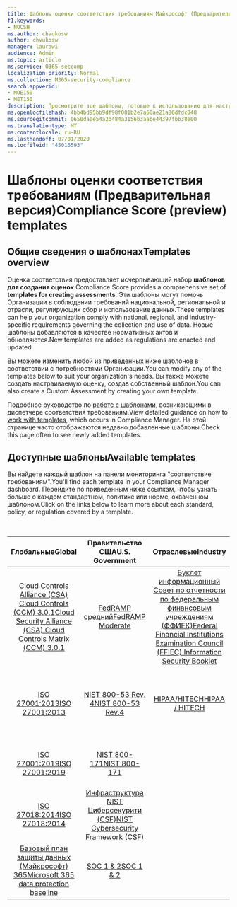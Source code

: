 ```yaml
---
title: Шаблоны оценки соответствия требованиям Майкрософт (Предварительная версия)
f1.keywords:
- NOCSH
ms.author: chvukosw
author: chvukosw
manager: laurawi
audience: Admin
ms.topic: article
ms.service: O365-seccomp
localization_priority: Normal
ms.collection: M365-security-compliance
search.appverid:
- MOE150
- MET150
description: Просмотрите все шаблоны, готовые к использованию для настройки оценок в оценке соответствия требованиям Майкрософт (Предварительная версия).
ms.openlocfilehash: 4bb4bd95bb9df98f081b2e7a60ae21a86dfdc048
ms.sourcegitcommit: 0650da0e54a2b484a3156b3aabe44397fbb38e00
ms.translationtype: MT
ms.contentlocale: ru-RU
ms.lasthandoff: 07/01/2020
ms.locfileid: "45016593"
---
```

# <a name="compliance-score-preview-templates"></a><span data-ttu-id="7cf0e-103">Шаблоны оценки соответствия требованиям (Предварительная версия)</span><span class="sxs-lookup"><span data-stu-id="7cf0e-103">Compliance Score (preview) templates</span></span>

## <a name="templates-overview"></a><span data-ttu-id="7cf0e-104">Общие сведения о шаблонах</span><span class="sxs-lookup"><span data-stu-id="7cf0e-104">Templates overview</span></span>

<span data-ttu-id="7cf0e-105">Оценка соответствия предоставляет исчерпывающий набор **шаблонов для создания оценок**.</span><span class="sxs-lookup"><span data-stu-id="7cf0e-105">Compliance Score provides a comprehensive set of **templates for creating assessments**.</span></span> <span data-ttu-id="7cf0e-106">Эти шаблоны могут помочь Организации в соблюдении требований национальной, региональной и отрасли, регулирующих сбор и использование данных.</span><span class="sxs-lookup"><span data-stu-id="7cf0e-106">These templates can help your organization comply with national, regional, and industry-specific requirements governing the collection and use of data.</span></span> <span data-ttu-id="7cf0e-107">Новые шаблоны добавляются в качестве нормативных актов и обновляются.</span><span class="sxs-lookup"><span data-stu-id="7cf0e-107">New templates are added as regulations are enacted and updated.</span></span>

<span data-ttu-id="7cf0e-108">Вы можете изменить любой из приведенных ниже шаблонов в соответствии с потребностями Организации.</span><span class="sxs-lookup"><span data-stu-id="7cf0e-108">You can modify any of the templates below to suit your organization's needs.</span></span> <span data-ttu-id="7cf0e-109">Вы также можете создать настраиваемую оценку, создав собственный шаблон.</span><span class="sxs-lookup"><span data-stu-id="7cf0e-109">You can also create a Custom Assessment by creating your own template.</span></span> 

<span data-ttu-id="7cf0e-110">Подробное руководство по [работе с шаблонами](working-with-compliance-manager.md#templates), возникающими в диспетчере соответствия требованиям.</span><span class="sxs-lookup"><span data-stu-id="7cf0e-110">View detailed guidance on how to [work with templates](working-with-compliance-manager.md#templates), which occurs in Compliance Manager.</span></span> <span data-ttu-id="7cf0e-111">На этой странице часто отображаются недавно добавленные шаблоны.</span><span class="sxs-lookup"><span data-stu-id="7cf0e-111">Check this page often to see newly added templates.</span></span>

## <a name="available-templates"></a><span data-ttu-id="7cf0e-112">Доступные шаблоны</span><span class="sxs-lookup"><span data-stu-id="7cf0e-112">Available templates</span></span>

<span data-ttu-id="7cf0e-113">Вы найдете каждый шаблон на панели мониторинга "соответствие требованиям".</span><span class="sxs-lookup"><span data-stu-id="7cf0e-113">You'll find each template in your Compliance Manager dashboard.</span></span> <span data-ttu-id="7cf0e-114">Перейдите по приведенным ниже ссылкам, чтобы узнать больше о каждом стандартном, политике или норме, охваченном шаблоном.</span><span class="sxs-lookup"><span data-stu-id="7cf0e-114">Click on the links below to learn more about each standard, policy, or regulation covered by a template.</span></span>

<br>

| <span data-ttu-id="7cf0e-115">Глобальные</span><span class="sxs-lookup"><span data-stu-id="7cf0e-115">Global</span></span> |<span data-ttu-id="7cf0e-116">Правительство США</span><span class="sxs-lookup"><span data-stu-id="7cf0e-116">U.S. Government</span></span>| <span data-ttu-id="7cf0e-117">Отраслевые</span><span class="sxs-lookup"><span data-stu-id="7cf0e-117">Industry</span></span>|<span data-ttu-id="7cf0e-118">Региональные</span><span class="sxs-lookup"><span data-stu-id="7cf0e-118">Regional</span></span>|
| :---: |:---:|:---:|:---:|
|[<span data-ttu-id="7cf0e-119">Cloud Controls Alliance (CSA) Cloud Controls (CCM) 3.0.1</span><span class="sxs-lookup"><span data-stu-id="7cf0e-119">Cloud Security Alliance (CSA) Cloud Controls Matrix (CCM) 3.0.1</span></span>](offering-csa-star-attestation.md) | [<span data-ttu-id="7cf0e-120">FedRAMP средний</span><span class="sxs-lookup"><span data-stu-id="7cf0e-120">FedRAMP Moderate</span></span>](offering-fedramp.md)| [<span data-ttu-id="7cf0e-121">Буклет информационный Совет по отчетности по федеральным финансовым учреждениям (ФФИЕК)</span><span class="sxs-lookup"><span data-stu-id="7cf0e-121">Federal Financial Institutions Examination Council (FFIEC) Information Security Booklet</span></span>](offering-ffiec-us.md) |[<span data-ttu-id="7cf0e-122">Общий закон по защите данных в Бразилии (ЛГПД)</span><span class="sxs-lookup"><span data-stu-id="7cf0e-122">Brazil General Data Protection Law (LGPD)</span></span>](https://go.microsoft.com/fwlink/?linkid=2115387) |
|[<span data-ttu-id="7cf0e-123">ISO 27001:2013</span><span class="sxs-lookup"><span data-stu-id="7cf0e-123">ISO 27001:2013</span></span>](https://go.microsoft.com/fwlink/?linkid=2109073) | [<span data-ttu-id="7cf0e-124">NIST 800-53 Rev. 4</span><span class="sxs-lookup"><span data-stu-id="7cf0e-124">NIST 800-53 Rev.4</span></span>](https://go.microsoft.com/fwlink/?linkid=2109075) | [<span data-ttu-id="7cf0e-125">HIPAA/HITECH</span><span class="sxs-lookup"><span data-stu-id="7cf0e-125">HIPAA / HITECH</span></span>](offering-hipaa-hitech.md) | <span data-ttu-id="7cf0e-126">[Закон о конфиденциальности для потребителей в Калифорнии (ККПА)](offering-ccpa.md) (Предварительная версия)</span><span class="sxs-lookup"><span data-stu-id="7cf0e-126">[California Consumer Privacy Act (CCPA)](offering-ccpa.md) (preview)</span></span>
|[<span data-ttu-id="7cf0e-127">ISO 27001:2019</span><span class="sxs-lookup"><span data-stu-id="7cf0e-127">ISO 27001:2019</span></span>](offering-iso-27701.md)  | [<span data-ttu-id="7cf0e-128">NIST 800-171</span><span class="sxs-lookup"><span data-stu-id="7cf0e-128">NIST 800-171</span></span>](offering-nist-sp-800-171.md)|  | [<span data-ttu-id="7cf0e-129">Разрешение безопасности данных Дубаи (ДГИСР)</span><span class="sxs-lookup"><span data-stu-id="7cf0e-129">Dubai Information Security Resolution (DGISR)</span></span>](https://go.microsoft.com/fwlink/?linkid=2131193) |
| [<span data-ttu-id="7cf0e-130">ISO 27018:2014</span><span class="sxs-lookup"><span data-stu-id="7cf0e-130">ISO 27018:2014</span></span>](offering-iso-27018.md) | [<span data-ttu-id="7cf0e-131">Инфраструктура NIST Циберсекурити (CSF)</span><span class="sxs-lookup"><span data-stu-id="7cf0e-131">NIST Cybersecurity Framework (CSF)</span></span>](offering-nist-csf.md) |  |[<span data-ttu-id="7cf0e-132">GDPR Европейского союза</span><span class="sxs-lookup"><span data-stu-id="7cf0e-132">European Union GDPR</span></span>](gdpr.md) |
| [<span data-ttu-id="7cf0e-133">Базовый план защиты данных (Майкрософт) 365</span><span class="sxs-lookup"><span data-stu-id="7cf0e-133">Microsoft 365 data protection baseline</span></span>](compliance-score-methodology.md#initial-score-based-on-microsoft-365-data-protection-baseline) | [<span data-ttu-id="7cf0e-134">SOC 1 & 2</span><span class="sxs-lookup"><span data-stu-id="7cf0e-134">SOC 1 & 2</span></span>](offering-soc.md) |  | <span data-ttu-id="7cf0e-135">[Ирап/Австралийский правительством ISM](offering-ccsl-irap-australia.md) (Предварительная версия)</span><span class="sxs-lookup"><span data-stu-id="7cf0e-135">[IRAP / Australian Government ISM](offering-ccsl-irap-australia.md) (preview)</span></span> |